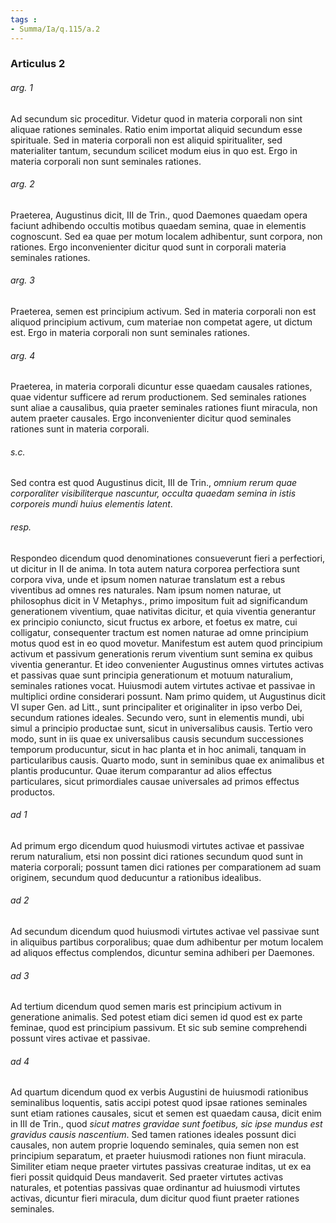 ```yaml
---
tags : 
- Summa/Ia/q.115/a.2
---
```


### Articulus 2

###### arg. 1
Ad secundum sic proceditur. Videtur quod in materia corporali non sint aliquae rationes seminales. Ratio enim importat aliquid secundum esse spirituale. Sed in materia corporali non est aliquid spiritualiter, sed materialiter tantum, secundum scilicet modum eius in quo est. Ergo in materia corporali non sunt seminales rationes.

###### arg. 2
Praeterea, Augustinus dicit, III de Trin., quod Daemones quaedam opera faciunt adhibendo occultis motibus quaedam semina, quae in elementis cognoscunt. Sed ea quae per motum localem adhibentur, sunt corpora, non rationes. Ergo inconvenienter dicitur quod sunt in corporali materia seminales rationes.

###### arg. 3
Praeterea, semen est principium activum. Sed in materia corporali non est aliquod principium activum, cum materiae non competat agere, ut dictum est. Ergo in materia corporali non sunt seminales rationes.

###### arg. 4
Praeterea, in materia corporali dicuntur esse quaedam causales rationes, quae videntur sufficere ad rerum productionem. Sed seminales rationes sunt aliae a causalibus, quia praeter seminales rationes fiunt miracula, non autem praeter causales. Ergo inconvenienter dicitur quod seminales rationes sunt in materia corporali.

###### s.c.
Sed contra est quod Augustinus dicit, III de Trin., *omnium rerum quae corporaliter visibiliterque nascuntur, occulta quaedam semina in istis corporeis mundi huius elementis latent*.

###### resp.
Respondeo dicendum quod denominationes consueverunt fieri a perfectiori, ut dicitur in II de anima. In tota autem natura corporea perfectiora sunt corpora viva, unde et ipsum nomen naturae translatum est a rebus viventibus ad omnes res naturales. Nam ipsum nomen naturae, ut philosophus dicit in V Metaphys., primo impositum fuit ad significandum generationem viventium, quae nativitas dicitur, et quia viventia generantur ex principio coniuncto, sicut fructus ex arbore, et foetus ex matre, cui colligatur, consequenter tractum est nomen naturae ad omne principium motus quod est in eo quod movetur. Manifestum est autem quod principium activum et passivum generationis rerum viventium sunt semina ex quibus viventia generantur. Et ideo convenienter Augustinus omnes virtutes activas et passivas quae sunt principia generationum et motuum naturalium, seminales rationes vocat. Huiusmodi autem virtutes activae et passivae in multiplici ordine considerari possunt. Nam primo quidem, ut Augustinus dicit VI super Gen. ad Litt., sunt principaliter et originaliter in ipso verbo Dei, secundum rationes ideales. Secundo vero, sunt in elementis mundi, ubi simul a principio productae sunt, sicut in universalibus causis. Tertio vero modo, sunt in iis quae ex universalibus causis secundum successiones temporum producuntur, sicut in hac planta et in hoc animali, tanquam in particularibus causis. Quarto modo, sunt in seminibus quae ex animalibus et plantis producuntur. Quae iterum comparantur ad alios effectus particulares, sicut primordiales causae universales ad primos effectus productos.

###### ad 1
Ad primum ergo dicendum quod huiusmodi virtutes activae et passivae rerum naturalium, etsi non possint dici rationes secundum quod sunt in materia corporali; possunt tamen dici rationes per comparationem ad suam originem, secundum quod deducuntur a rationibus idealibus.

###### ad 2
Ad secundum dicendum quod huiusmodi virtutes activae vel passivae sunt in aliquibus partibus corporalibus; quae dum adhibentur per motum localem ad aliquos effectus complendos, dicuntur semina adhiberi per Daemones.

###### ad 3
Ad tertium dicendum quod semen maris est principium activum in generatione animalis. Sed potest etiam dici semen id quod est ex parte feminae, quod est principium passivum. Et sic sub semine comprehendi possunt vires activae et passivae.

###### ad 4
Ad quartum dicendum quod ex verbis Augustini de huiusmodi rationibus seminalibus loquentis, satis accipi potest quod ipsae rationes seminales sunt etiam rationes causales, sicut et semen est quaedam causa, dicit enim in III de Trin., quod *sicut matres gravidae sunt foetibus, sic ipse mundus est gravidus causis nascentium*. Sed tamen rationes ideales possunt dici causales, non autem proprie loquendo seminales, quia semen non est principium separatum, et praeter huiusmodi rationes non fiunt miracula. Similiter etiam neque praeter virtutes passivas creaturae inditas, ut ex ea fieri possit quidquid Deus mandaverit. Sed praeter virtutes activas naturales, et potentias passivas quae ordinantur ad huiusmodi virtutes activas, dicuntur fieri miracula, dum dicitur quod fiunt praeter rationes seminales.

